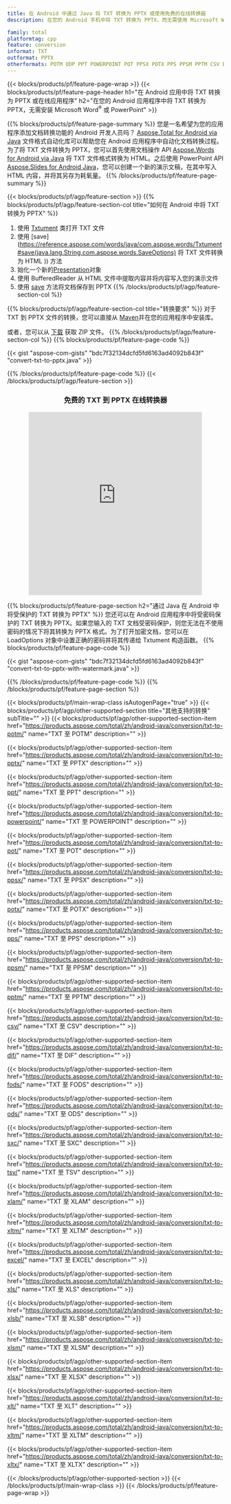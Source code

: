```yaml
---
title: 在 Android 中通过 Java 将 TXT 转换为 PPTX 或使用免费的在线转换器
description: 在您的 Android 手机中将 TXT 转换为 PPTX，而无需使用 Microsoft Word 的 PowerPoint 或在线。在集成代码之前快速测试免费的 CSV 到 DOC 在线转换器。

family: total
platformtag: cpp
feature: conversion
informat: TXT
outformat: PPTX
otherformats: POTM ODP PPT POWERPOINT POT PPSX POTX PPS PPSM PPTM CSV DIF FODS ODS SXC TSV XLAM XLTM EXCEL XLS XLSB XLSM XLSX XLT XLTM XLTX
---
```

{{< blocks/products/pf/feature-page-wrap >}}
{{< blocks/products/pf/feature-page-header h1="在 Android 应用中将 TXT 转换为 PPTX 或在线应用程序" h2="在您的 Android 应用程序中将 TXT 转换为 PPTX，无需安装 Microsoft Word<sup>&reg;</sup> 或 PowerPoint" >}}

{{% blocks/products/pf/feature-page-summary %}}
您是一名希望为您的应用程序添加文档转换功能的 Android 开发人员吗？ [Aspose.Total for Android via Java](https://products.aspose.com/total/android-java/) 文件格式自动化库可以帮助您在 Android 应用程序中自动化文档转换过程。为了将 TXT 文件转换为 PPTX，您可以首先使用文档操作 API [Aspose.Words for Android via Java](https://products.aspose.com/words/android-java/) 将 TXT 文件格式转换为 HTML。之后使用 PowerPoint API [Aspose.Slides for Android Java](https://products.aspose.com/slides/android-java/)，您可以创建一个新的演示文稿，在其中写入 HTML 内容，并将其另存为耗氧量。 
{{% /blocks/products/pf/feature-page-summary  %}}

{{< blocks/products/pf/agp/feature-section >}}
{{% blocks/products/pf/agp/feature-section-col title="如何在 Android 中将 TXT 转换为 PPTX" %}}
1. 使用 [Txtument](https://reference.aspose.com/words/java/com.aspose.words/Txtument) 类打开 TXT 文件
2. 使用 [save](https://reference.aspose.com/words/java/com.aspose.words/Txtument#save(java.lang.String,com.aspose.words.SaveOptions) 将 TXT 文件转换为 HTML )) 方法
3. 始化一个新的[Presentation](https://reference.aspose.com/slides/java/com.aspose.slides/Presentation)对象
5. 使用 BufferedReader 从 HTML 文件中提取内容并将内容写入您的演示文件
6. 使用 [save](https://reference.aspose.com/slides/java/com.aspose.slides/Presentation#save-java.io.OutputStream-int-) 方法将文档保存到 PPTX
{{% /blocks/products/pf/agp/feature-section-col %}}

{{% blocks/products/pf/agp/feature-section-col title="转换要求" %}}
对于 TXT 到 PPTX 文件的转换，您可以直接从 [Maven](https://releases.aspose.com/total/java/)并在您的应用程序中安装库。

或者，您可以从 [下载](https://releases.aspose.com/total/androidjava) 获取 ZIP 文件。
{{% /blocks/products/pf/agp/feature-section-col %}}
{{% blocks/products/pf/feature-page-code %}}

{{< gist "aspose-com-gists" "bdc7f32134dcfd5fd6163ad4092b843f" "convert-txt-to-pptx.java" >}}



{{% /blocks/products/pf/feature-page-code %}}
{{< /blocks/products/pf/agp/feature-section >}}

<div class="container-fluid agp-content bg-white aboutfile box-1 vh100 section nopbtm">
<div class=container>
<div class=row>
<div class="demobox tc col-md-12 padding-0" align="center">

<h3>免费的 TXT 到 PPTX 在线转换器</h3>

<iframe style="border: none; height: 426px;" scrolling="no" src="https://total-conversion-app-65z5r2lp.qa.k8s.dynabic.com/?to=pptx&from=txt" id="child-iframe" width="80%"></iframe>

</div></div>
</div></div>

{{% blocks/products/pf/feature-page-section  h2="通过 Java 在 Android 中将受保护的 TXT 转换为 PPTX" %}}
您还可以在 Android 应用程序中将受密码保护的 TXT 转换为 PPTX。如果您输入的 TXT 文档受密码保护，则您无法在不使用密码的情况下将其转换为 PPTX 格式。为了打开加密文档，您可以在 LoadOptions 对象中设置正确的密码并将其传递给 Txtument 构造函数。
{{% blocks/products/pf/feature-page-code %}}

{{< gist "aspose-com-gists" "bdc7f32134dcfd5fd6163ad4092b843f" "convert-txt-to-pptx-with-watermark.java" >}}

{{% /blocks/products/pf/feature-page-code  %}}
{{% /blocks/products/pf/feature-page-section %}}

{{< blocks/products/pf/main-wrap-class isAutogenPage="true" >}}
{{< blocks/products/pf/agp/other-supported-section title="其他支持的转换" subTitle="" >}}
{{< blocks/products/pf/agp/other-supported-section-item href="https://products.aspose.com/total/zh/android-java/conversion/txt-to-potm/" name="TXT 至 POTM" description="" >}}

{{< blocks/products/pf/agp/other-supported-section-item href="https://products.aspose.com/total/zh/android-java/conversion/txt-to-pptx/" name="TXT 至 PPTX" description="" >}}

{{< blocks/products/pf/agp/other-supported-section-item href="https://products.aspose.com/total/zh/android-java/conversion/txt-to-ppt/" name="TXT 至 PPT" description="" >}}

{{< blocks/products/pf/agp/other-supported-section-item href="https://products.aspose.com/total/zh/android-java/conversion/txt-to-powerpoint/" name="TXT 至 POWERPOINT" description="" >}}

{{< blocks/products/pf/agp/other-supported-section-item href="https://products.aspose.com/total/zh/android-java/conversion/txt-to-pot/" name="TXT 至 POT" description="" >}}

{{< blocks/products/pf/agp/other-supported-section-item href="https://products.aspose.com/total/zh/android-java/conversion/txt-to-ppsx/" name="TXT 至 PPSX" description="" >}}

{{< blocks/products/pf/agp/other-supported-section-item href="https://products.aspose.com/total/zh/android-java/conversion/txt-to-potx/" name="TXT 至 POTX" description="" >}}

{{< blocks/products/pf/agp/other-supported-section-item href="https://products.aspose.com/total/zh/android-java/conversion/txt-to-pps/" name="TXT 至 PPS" description="" >}}

{{< blocks/products/pf/agp/other-supported-section-item href="https://products.aspose.com/total/zh/android-java/conversion/txt-to-ppsm/" name="TXT 至 PPSM" description="" >}}

{{< blocks/products/pf/agp/other-supported-section-item href="https://products.aspose.com/total/zh/android-java/conversion/txt-to-pptm/" name="TXT 至 PPTM" description="" >}}

{{< blocks/products/pf/agp/other-supported-section-item href="https://products.aspose.com/total/zh/android-java/conversion/txt-to-csv/" name="TXT 至 CSV" description="" >}}

{{< blocks/products/pf/agp/other-supported-section-item href="https://products.aspose.com/total/zh/android-java/conversion/txt-to-dif/" name="TXT 至 DIF" description="" >}}

{{< blocks/products/pf/agp/other-supported-section-item href="https://products.aspose.com/total/zh/android-java/conversion/txt-to-fods/" name="TXT 至 FODS" description="" >}}

{{< blocks/products/pf/agp/other-supported-section-item href="https://products.aspose.com/total/zh/android-java/conversion/txt-to-ods/" name="TXT 至 ODS" description="" >}}

{{< blocks/products/pf/agp/other-supported-section-item href="https://products.aspose.com/total/zh/android-java/conversion/txt-to-sxc/" name="TXT 至 SXC" description="" >}}

{{< blocks/products/pf/agp/other-supported-section-item href="https://products.aspose.com/total/zh/android-java/conversion/txt-to-tsv/" name="TXT 至 TSV" description="" >}}

{{< blocks/products/pf/agp/other-supported-section-item href="https://products.aspose.com/total/zh/android-java/conversion/txt-to-xlam/" name="TXT 至 XLAM" description="" >}}

{{< blocks/products/pf/agp/other-supported-section-item href="https://products.aspose.com/total/zh/android-java/conversion/txt-to-xltm/" name="TXT 至 XLTM" description="" >}}

{{< blocks/products/pf/agp/other-supported-section-item href="https://products.aspose.com/total/zh/android-java/conversion/txt-to-excel/" name="TXT 至 EXCEL" description="" >}}

{{< blocks/products/pf/agp/other-supported-section-item href="https://products.aspose.com/total/zh/android-java/conversion/txt-to-xls/" name="TXT 至 XLS" description="" >}}

{{< blocks/products/pf/agp/other-supported-section-item href="https://products.aspose.com/total/zh/android-java/conversion/txt-to-xlsb/" name="TXT 至 XLSB" description="" >}}

{{< blocks/products/pf/agp/other-supported-section-item href="https://products.aspose.com/total/zh/android-java/conversion/txt-to-xlsm/" name="TXT 至 XLSM" description="" >}}

{{< blocks/products/pf/agp/other-supported-section-item href="https://products.aspose.com/total/zh/android-java/conversion/txt-to-xlsx/" name="TXT 至 XLSX" description="" >}}

{{< blocks/products/pf/agp/other-supported-section-item href="https://products.aspose.com/total/zh/android-java/conversion/txt-to-xlt/" name="TXT 至 XLT" description="" >}}

{{< blocks/products/pf/agp/other-supported-section-item href="https://products.aspose.com/total/zh/android-java/conversion/txt-to-xltm/" name="TXT 至 XLTM" description="" >}}

{{< blocks/products/pf/agp/other-supported-section-item href="https://products.aspose.com/total/zh/android-java/conversion/txt-to-xltx/" name="TXT 至 XLTX" description="" >}}


{{< /blocks/products/pf/agp/other-supported-section >}}
{{< /blocks/products/pf/main-wrap-class >}}
{{< /blocks/products/pf/feature-page-wrap >}}